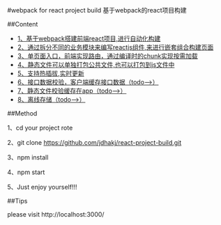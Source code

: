 #webpack for react project build
基于webpack的react项目构建

##Content

- [1、基于webpack搭建前端react项目,进行自动化构建](https://github.com/jdhakj/react-project-build)
- [2、通过拆分不同的业务模块来编写reactjs组件,来进行嵌套组合构建页面](https://github.com/jdhakj/react-project-build)
- [3、单页面入口，前端实现路由，通过编译时的chunk实现按需加载](https://github.com/jdhakj/react-project-build)
- [4、静态文件可以单独打包公共文件,也可以打包到js文件中](https://github.com/jdhakj/react-project-build)
- [5、支持热插拔,实时更新](https://github.com/jdhakj/react-project-build)
- [6、接口数据校验，客户端缓存接口数据（todo-->）](https://github.com/jdhakj/react-project-build)
- [7、静态文件校验缓存在app（todo-->）](https://github.com/jdhakj/react-project-build)
- [8、离线存储（todo-->）](https://github.com/jdhakj/react-project-build)



##Method

1、cd your project rote

2、git clone https://github.com/jdhakj/react-project-build.git

3、npm install

4、npm start

5、Just enjoy yourself!!!


##Tips

please visit http://localhost:3000/


